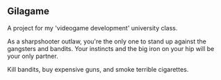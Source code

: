 ## Gilagame
A project for my 'videogame development' university class.

As a sharpshooter outlaw, you're the only one to stand up against the gangsters and bandits. Your instincts and the big iron on your hip will be your only partner.

Kill bandits, buy expensive guns, and smoke terrible cigarettes.
